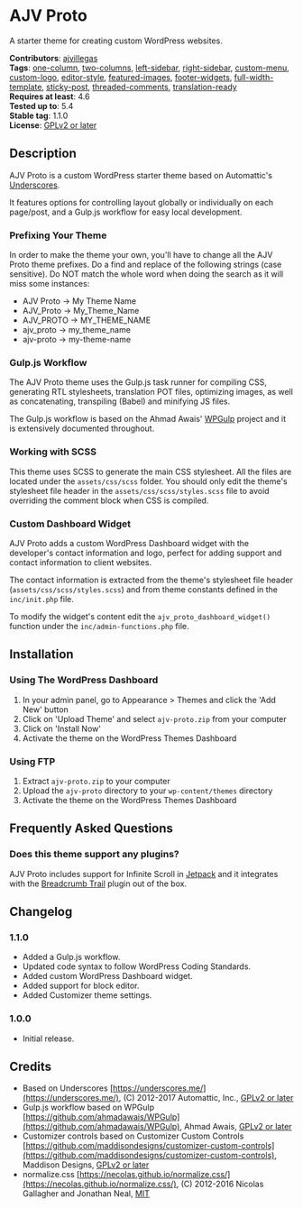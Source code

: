 # AJV Proto

A starter theme for creating custom WordPress websites.

**Contributors**: [ajvillegas](http://profiles.wordpress.org/ajvillegas)  
**Tags**: [one-column](http://wordpress.org/themes/tags/one-column), [two-columns](http://wordpress.org/themes/tags/two-columns), [left-sidebar](http://wordpress.org/themes/tags/left-sidebar), [right-sidebar](http://wordpress.org/themes/tags/right-sidebar), [custom-menu](http://wordpress.org/themes/tags/custom-menu), [custom-logo](http://wordpress.org/themes/tags/custom-logo), [editor-style](http://wordpress.org/themes/tags/editor-style), [featured-images](http://wordpress.org/themes/tags/featured-images), [footer-widgets](http://wordpress.org/themes/tags/footer-widgets), [full-width-template](http://wordpress.org/themes/tags/full-width-template), [sticky-post](http://wordpress.org/themes/tags/sticky-post), [threaded-comments](http://wordpress.org/themes/tags/threaded-comments), [translation-ready](http://wordpress.org/themes/tags/translation-ready)  
**Requires at least**: 4.6  
**Tested up to**: 5.4  
**Stable tag**: 1.1.0  
**License**: [GPLv2 or later](http://www.gnu.org/licenses/gpl-2.0.html)

## Description

AJV Proto is a custom WordPress starter theme based on Automattic's [Underscores](https://github.com/Automattic/_s).

It features options for controlling layout globally or individually on each page/post, and a Gulp.js workflow for easy local development.

### Prefixing Your Theme

In order to make the theme your own, you'll have to change all the AJV Proto theme prefixes. Do a find and replace of the following strings (case sensitive). Do NOT match the whole word when doing the search as it will miss some instances:

* AJV Proto -> My Theme Name
* AJV_Proto -> My_Theme_Name
* AJV_PROTO -> MY_THEME_NAME
* ajv_proto -> my_theme_name
* ajv-proto -> my-theme-name

### Gulp.js Workflow

The AJV Proto theme uses the Gulp.js task runner for compiling CSS, generating RTL stylesheets, translation POT files, optimizing images, as well as concatenating, transpiling (Babel) and minifying JS files.

The Gulp.js workflow is based on the Ahmad Awais' [WPGulp](https://github.com/ahmadawais/WPGulp) project and it is extensively documented throughout.

### Working with SCSS

This theme uses SCSS to generate the main CSS stylesheet. All the files are located under the `assets/css/scss` folder. You should only edit the theme's stylesheet file header in the `assets/css/scss/styles.scss` file to avoid overriding the comment block when CSS is compiled.

### Custom Dashboard Widget

AJV Proto adds a custom WordPress Dashboard widget with the developer's contact information and logo, perfect for adding support and contact information to client websites.

The contact information is extracted from the theme's stylesheet file header (`assets/css/scss/styles.scss`) and from theme constants defined in the `inc/init.php` file.

To modify the widget's content edit the `ajv_proto_dashboard_widget()` function under the `inc/admin-functions.php` file.

## Installation

### Using The WordPress Dashboard

1. In your admin panel, go to Appearance > Themes and click the 'Add New' button
2. Click on 'Upload Theme' and select `ajv-proto.zip` from your computer
3. Click on 'Install Now'
4. Activate the theme on the WordPress Themes Dashboard

### Using FTP

1. Extract `ajv-proto.zip` to your computer
2. Upload the `ajv-proto` directory to your `wp-content/themes` directory
3. Activate the theme on the WordPress Themes Dashboard

## Frequently Asked Questions

### Does this theme support any plugins?

AJV Proto includes support for Infinite Scroll in [Jetpack](https://wordpress.org/plugins/jetpack/) and it integrates with the [Breadcrumb Trail](https://wordpress.org/plugins/breadcrumb-trail/) plugin out of the box.

## Changelog

### 1.1.0

* Added a Gulp.js workflow.
* Updated code syntax to follow WordPress Coding Standards.
* Added custom WordPress Dashboard widget.
* Added support for block editor.
* Added Customizer theme settings.

### 1.0.0

* Initial release.

## Credits

* Based on Underscores [https://underscores.me/](https://underscores.me/), (C) 2012-2017 Automattic, Inc., [GPLv2 or later](https://www.gnu.org/licenses/gpl-2.0.html)
* Gulp.js workflow based on WPGulp [https://github.com/ahmadawais/WPGulp](https://github.com/ahmadawais/WPGulp), Ahmad Awais, [GPLv2 or later](https://www.gnu.org/licenses/gpl-2.0.html)
* Customizer controls based on Customizer Custom Controls [https://github.com/maddisondesigns/customizer-custom-controls](https://github.com/maddisondesigns/customizer-custom-controls), Maddison Designs, [GPLv2 or later](https://www.gnu.org/licenses/gpl-2.0.html)
* normalize.css [https://necolas.github.io/normalize.css/](https://necolas.github.io/normalize.css/), (C) 2012-2016 Nicolas Gallagher and Jonathan Neal, [MIT](https://opensource.org/licenses/MIT)
